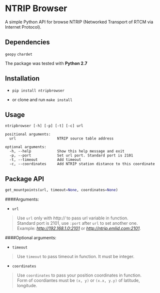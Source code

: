 # NTRIP Browser

A simple Python API for browse NTRIP (Networked Transport of RTCM via Internet Protocol).  

## Dependencies

`geopy`
`chardet`

The package was tested with **Python 2.7**

## Installation

 - `pip install ntripbrowser`

 -  or clone and run `make install`

## Usage 

```
ntripbrowser [-h] [-p] [-t] [-c] url  

positional arguments:  
  url                   NTRIP source table address

optional arguments:  
  -h, --help            Show this help message and exit  
  -p, --port            Set url port. Standard port is 2101  
  -t, --timeout         Add timeout  
  -c, --coordinates     Add NTRIP station distance to this coordinate
 ```

## Package API

```python
get_mountpoints(url, timeout=None, coordinates=None)
```
####Arguments:

 - `url`    
 
> Use `url` only with *http://* to pass url variable in function.       
> Standard port is 2101, use `:port` after `url` to set another one.    
> Example: *http://192.168.1.0:2101* or  *http://ntrip.emlid.com:2101*.

####Optional arguments:

 - `timeout`    
 
> Use `timeout` to pass timeout in function. It must be integer.    

 - `coordinates`    
 
> Use `coordinates` to pass your position coordinates in function.    
> Form of coordiantes must be `(x, y)` or `(x.x, y.y)` of latitude, longitude.

